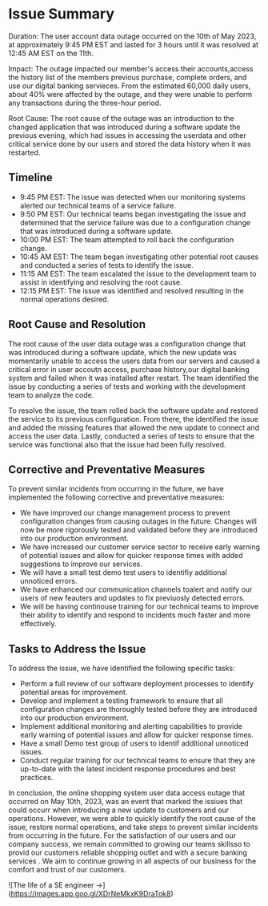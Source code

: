 # Issue Summary

Duration: The user account data outage occurred on the 10th of May 2023, at approximately 9:45 PM EST and lasted for 3 hours until it was resolved at 12:45 AM EST on the 11th.

Impact: The outage impacted our member's access their accounts,access the history list of the members previous purchase, complete orders, and use our digital banking servieces. From the estimated 60,000 daily users, about 40% were affected by the outage, and they were unable to perform any transactions during the three-hour period.

Root Cause: The root cause of the outage was an introduction to the changed application that was introduced during a software update the previous evening, which had issues in accessing the userdata  and other  critical service done by our users and stored the data history  when it was restarted.

## Timeline

- 9:45 PM EST: The issue was detected when our monitoring systems alerted our technical teams of a service failure.
- 9:50 PM EST: Our technical teams began investigating the issue and determined that the service failure was due to a configuration change that was introduced during a software update.
- 10:00 PM EST: The team attempted to roll back the configuration change.
- 10:45 AM EST: The team began investigating other potential root causes and conducted a series of tests to identify the issue.
- 11:15 AM EST: The team escalated the issue to the development team to assist in identifying and resolving the root cause.
- 12:15 PM EST: The issue was identified and resolved resulting in the normal operations desired.

## Root Cause and Resolution

The root cause of the user data outage was a configuration change that was introduced during a software update, which the new update was momentarily unable to access the users data from our servers and caused a critical error in user accoutn access, purchase history,our digital banking system and  failed when it was installed after restart. The team identified the issue by conducting a series of tests and working with the development team to analyze the code.

To resolve the issue, the team rolled back the software update and restored the service to its previous configuration. From there, the identified the issue and added the missing features that allowed the new update to connect and access the user data. Lastly,  conducted a series of tests to ensure that the service was functional also that the issue had been fully resolved.

## Corrective and Preventative Measures

To prevent similar incidents from occurring in the future, we have implemented the following corrective and preventative measures:

- We have improved our change management process to prevent configuration changes from causing outages in the future. Changes will now be more rigorously tested and validated before they are introduced into our production environment.
- We have increased our customer service sector to receive  early warning of potential issues and allow for quicker response times with added suggestions to improve our services.
- We will have a small test demo test users to identifiy additional unnoticed errors.
- We have enhanced our communication channels toalert and notify our users of new feauters and updates to fix previuosly detected errors.
- We will be having continouse training for our technical teams to improve their ability to identify and respond to incidents much faster and more effectively.

## Tasks to Address the Issue

To address the issue, we have identified the following specific tasks:

- Perform a full review of our software deployment processes to identify potential areas for improvement.
- Develop and implement a testing framework to ensure that all configuration changes are thoroughly tested before they are introduced into our production environment.
- Implement additional monitoring and alerting capabilities to provide early warning of potential issues and allow for quicker response times.
- Have a small Demo test group of users to identif additional unnoticed issues.
- Conduct regular training for our technical teams to ensure that they are up-to-date with the latest incident response procedures and best practices.

In conclusion, the online shopping system user data access outage that occurred on May 10th, 2023, was an event that marked the issiues that could occurr when introducing a new update to  customers and our operations. However, we were able to quickly identify the root cause of the issue, restore normal operations, and take steps to prevent similar incidents from occurring in the future. For the satisfaction of our users and our company success, we remain committed to growing our teams skillsso to provid our customers reliable shopping outlet and with a secure banking services . We aim to continue growing in all aspects of our business for the comfort and trust of our customers.



![The life of a SE engineer ->] (https://images.app.goo.gl/XDrNeMkxK9DraTok8)
